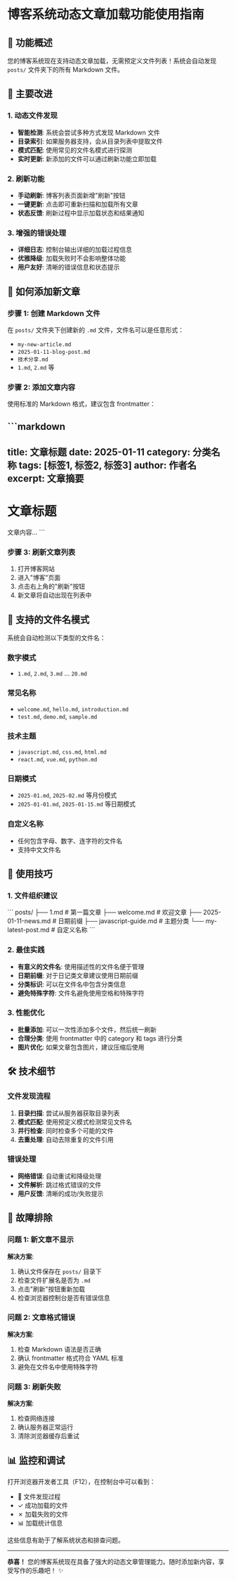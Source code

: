 # 博客系统动态文章加载功能使用指南

## 🎉 功能概述

您的博客系统现在支持动态文章加载，无需预定义文件列表！系统会自动发现 `posts/` 文件夹下的所有 Markdown 文件。

## 🔄 主要改进

### 1. 动态文件发现
- **智能检测**: 系统会尝试多种方式发现 Markdown 文件
- **目录索引**: 如果服务器支持，会从目录列表中提取文件
- **模式匹配**: 使用常见的文件名模式进行探测
- **实时更新**: 新添加的文件可以通过刷新功能立即加载

### 2. 刷新功能
- **手动刷新**: 博客列表页面新增"刷新"按钮
- **一键更新**: 点击即可重新扫描和加载所有文章
- **状态反馈**: 刷新过程中显示加载状态和结果通知

### 3. 增强的错误处理
- **详细日志**: 控制台输出详细的加载过程信息
- **优雅降级**: 加载失败时不会影响整体功能
- **用户友好**: 清晰的错误信息和状态提示

## 📝 如何添加新文章

### 步骤 1: 创建 Markdown 文件
在 `posts/` 文件夹下创建新的 `.md` 文件，文件名可以是任意形式：
- `my-new-article.md`
- `2025-01-11-blog-post.md`
- `技术分享.md`
- `1.md`, `2.md` 等

### 步骤 2: 添加文章内容
使用标准的 Markdown 格式，建议包含 frontmatter：

\`\`\`markdown
---
title: 文章标题
date: 2025-01-11
category: 分类名称
tags: [标签1, 标签2, 标签3]
author: 作者名
excerpt: 文章摘要
---

# 文章标题

文章内容...
\`\`\`

### 步骤 3: 刷新文章列表
1. 打开博客网站
2. 进入"博客"页面
3. 点击右上角的"刷新"按钮
4. 新文章将自动出现在列表中

## 🎯 支持的文件名模式

系统会自动检测以下类型的文件名：

### 数字模式
- `1.md`, `2.md`, `3.md` ... `20.md`

### 常见名称
- `welcome.md`, `hello.md`, `introduction.md`
- `test.md`, `demo.md`, `sample.md`

### 技术主题
- `javascript.md`, `css.md`, `html.md`
- `react.md`, `vue.md`, `python.md`

### 日期模式
- `2025-01.md`, `2025-02.md` 等月份模式
- `2025-01-01.md`, `2025-01-15.md` 等日期模式

### 自定义名称
- 任何包含字母、数字、连字符的文件名
- 支持中文文件名

## 🚀 使用技巧

### 1. 文件组织建议
\`\`\`
posts/
├── 1.md                    # 第一篇文章
├── welcome.md              # 欢迎文章
├── 2025-01-11-news.md      # 日期前缀
├── javascript-guide.md     # 主题分类
└── my-latest-post.md       # 自定义名称
\`\`\`

### 2. 最佳实践
- **有意义的文件名**: 使用描述性的文件名便于管理
- **日期前缀**: 对于日记类文章建议使用日期前缀
- **分类标识**: 可以在文件名中包含分类信息
- **避免特殊字符**: 文件名避免使用空格和特殊字符

### 3. 性能优化
- **批量添加**: 可以一次性添加多个文件，然后统一刷新
- **合理分类**: 使用 frontmatter 中的 category 和 tags 进行分类
- **图片优化**: 如果文章包含图片，建议压缩后使用

## 🛠️ 技术细节

### 文件发现流程
1. **目录扫描**: 尝试从服务器获取目录列表
2. **模式匹配**: 使用预定义模式检测常见文件名
3. **并行检查**: 同时检查多个可能的文件
4. **去重处理**: 自动去除重复的文件引用

### 错误处理
- **网络错误**: 自动重试和降级处理
- **文件解析**: 跳过格式错误的文件
- **用户反馈**: 清晰的成功/失败提示

## 🔧 故障排除

### 问题 1: 新文章不显示
**解决方案**: 
1. 确认文件保存在 `posts/` 目录下
2. 检查文件扩展名是否为 `.md`
3. 点击"刷新"按钮重新加载
4. 检查浏览器控制台是否有错误信息

### 问题 2: 文章格式错误
**解决方案**:
1. 检查 Markdown 语法是否正确
2. 确认 frontmatter 格式符合 YAML 标准
3. 避免在文件名中使用特殊字符

### 问题 3: 刷新失败
**解决方案**:
1. 检查网络连接
2. 确认服务器正常运行
3. 清除浏览器缓存后重试

## 📊 监控和调试

打开浏览器开发者工具（F12），在控制台中可以看到：
- 🔄 文件发现过程
- ✓ 成功加载的文件
- ✗ 加载失败的文件
- 📊 加载统计信息

这些信息有助于了解系统状态和排查问题。

---

**恭喜！** 您的博客系统现在具备了强大的动态文章管理能力。随时添加新内容，享受写作的乐趣吧！ ✨
